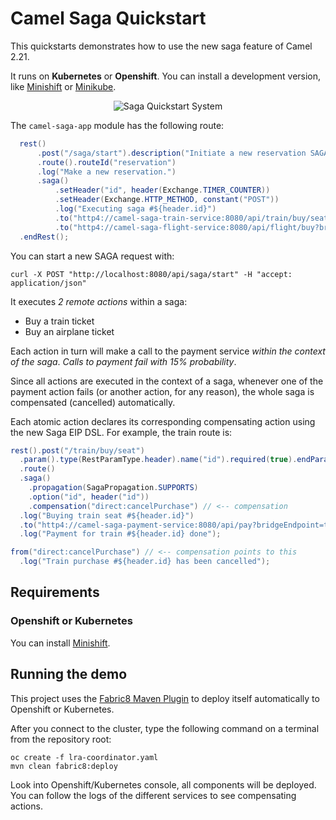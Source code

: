 # Camel Saga Quickstart

This quickstarts demonstrates how to use the new saga feature of Camel 2.21.

It runs on **Kubernetes** or **Openshift**. You can install a development version, like [Minishift](https://github.com/minishift/minishift/releases)
or [Minikube](https://github.com/kubernetes/minikube/releases).

<p style="text-align: center">
    <img src="/saga-quickstart-system.png" alt="Saga Quickstart System"/>
</p>

The `camel-saga-app` module has the following route:

```java
  rest()
      .post("/saga/start").description("Initiate a new reservation SAGA request...")
      .route().routeId("reservation")
      .log("Make a new reservation.")
      .saga()
          .setHeader("id", header(Exchange.TIMER_COUNTER))
          .setHeader(Exchange.HTTP_METHOD, constant("POST"))
          .log("Executing saga #${header.id}")
          .to("http4://camel-saga-train-service:8080/api/train/buy/seat?bridgeEndpoint=true")
          .to("http4://camel-saga-flight-service:8080/api/flight/buy?bridgeEndpoint=true")
  .endRest();
```

You can start a new SAGA request with:

```
curl -X POST "http://localhost:8080/api/saga/start" -H "accept: application/json"
```

It executes *2 remote actions* within a saga:
- Buy a train ticket
- Buy an airplane ticket

Each action in turn will make a call to the payment service *within the context of the saga*. *Calls to payment fail with 15% probability*.

Since all actions are executed in the context of a saga, whenever one of the payment action fails (or another action, for any reason), 
the whole saga is compensated (cancelled) automatically.

Each atomic action declares its corresponding compensating action using the new Saga EIP DSL. For example, the train 
route is:

```java
rest().post("/train/buy/seat")
  .param().type(RestParamType.header).name("id").required(true).endParam()
  .route()
  .saga()
    .propagation(SagaPropagation.SUPPORTS)
    .option("id", header("id"))
    .compensation("direct:cancelPurchase") // <-- compensation
  .log("Buying train seat #${header.id}")
  .to("http4://camel-saga-payment-service:8080/api/pay?bridgeEndpoint=true&type=train")
  .log("Payment for train #${header.id} done");

from("direct:cancelPurchase") // <-- compensation points to this
  .log("Train purchase #${header.id} has been cancelled");
```

## Requirements

### Openshift or Kubernetes

You can install [Minishift](https://github.com/minishift/minishift/releases).

## Running the demo

This project uses the [Fabric8 Maven Plugin](https://maven.fabric8.io/) to deploy itself automatically to Openshift or Kubernetes.

After you connect to the cluster, type the following command on a terminal from the repository root:

```
oc create -f lra-coordinator.yaml
mvn clean fabric8:deploy
```

Look into Openshift/Kubernetes console, all components will be deployed. You can follow the logs of the different services to see compensating actions.

